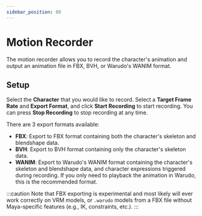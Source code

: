 ```yaml
---
sidebar_position: 80
---
```


# Motion Recorder

The motion recorder allows you to record the character's animation and output an animation file in FBX, BVH, or Warudo's WANIM format.

## Setup

Select the **Character** that you would like to record. Select a **Target Frame Rate** and **Export Format**, and click **Start Recording** to start recording. You can press **Stop Recording** to stop recording at any time.

There are 3 export formats available:
* **FBX**: Export to FBX format containing both the character's skeleton and blendshape data.
* **BVH**: Export to BVH format containing only the character's skeleton data.
* **WANIM**: Export to Warudo's WANIM format containing the character's skeleton and blendshape data, and character expressions triggered during recording. If you only need to playback the animation in Warudo, this is the recommended format.

:::caution
Note that FBX exporting is experimental and most likely will ever work correctly on VRM models, or `.warudo` models from a FBX file without Maya-specific features (e.g., IK, constraints, etc.).
:::
